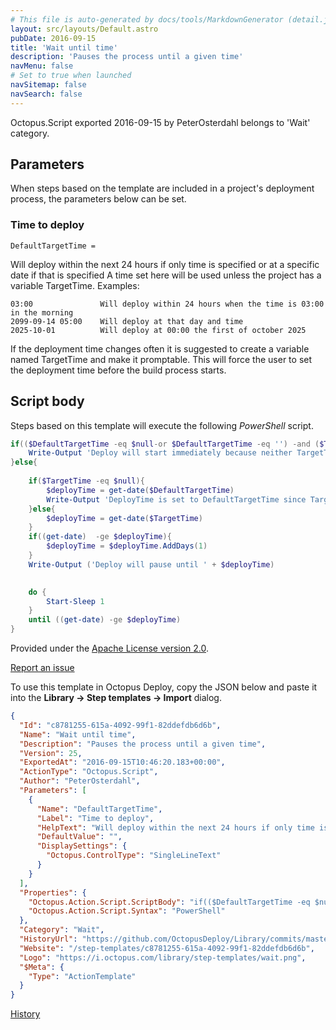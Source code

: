 ```yaml
---
# This file is auto-generated by docs/tools/MarkdownGenerator (detail.js)
layout: src/layouts/Default.astro
pubDate: 2016-09-15
title: 'Wait until time'
description: 'Pauses the process until a given time'
navMenu: false
# Set to true when launched
navSitemap: false
navSearch: false
---
```


Octopus.Script exported 2016-09-15 by PeterOsterdahl belongs to 'Wait' category.

## Parameters

When steps based on the template are included in a project's deployment process, the parameters below can be set.


<div class="param">

### Time to deploy

`DefaultTargetTime = `

Will deploy within the next 24 hours if only time is specified or at a specific date if that is specified
A time set here will be used unless the project has a variable TargetTime.
Examples:

	03:00				Will deploy within 24 hours when the time is 03:00 in the morning
	2099-09-14 05:00	Will deploy at that day and time
	2025-10-01			Will deploy at 00:00 the first of october 2025

If the deployment time changes often it is suggested to create a variable named TargetTime and make it promptable. This will force the user to set the deployment time before the build process starts.

</div>
        

## Script body

Steps based on this template will execute the following *PowerShell* script.

```powershell
if(($DefaultTargetTime -eq $null-or $DefaultTargetTime -eq '') -and ($TargetTime -eq $null -or $TargetTime -eq'') ){
    Write-Output 'Deploy will start immediately because neither TargetTime or DefaultTargetTime is set' 
}else{
    
    if($TargetTime -eq $null){
        $deployTime = get-date($DefaultTargetTime)
        Write-Output 'DeployTime is set to DefaultTargetTime since TargetTime is not configured as a variable for this build scope.'
    }else{
        $deployTime = get-date($TargetTime)
    }
    if((get-date)  -ge $deployTime){
        $deployTime = $deployTime.AddDays(1)
    }
    Write-Output ('Deploy will pause until ' + $deployTime)

    
    do {
    	Start-Sleep 1
    }
    until ((get-date) -ge $deployTime)
}
```

Provided under the [Apache License version 2.0](https://github.com/OctopusDeploy/Library/blob/master/LICENSE.txt).

[Report an issue](https://github.com/OctopusDeploy/Library/issues/new?assignees=&labels=&projects=&template=bug-report.yml&title=Issue%20with%20Wait%20until%20time&step-template=Wait%20until%20time)

<div class="get-json">

To use this template in Octopus Deploy, copy the JSON below and paste it into the **Library → Step templates → Import** dialog.

```json
{
  "Id": "c8781255-615a-4092-99f1-82ddefdb6d6b",
  "Name": "Wait until time",
  "Description": "Pauses the process until a given time",
  "Version": 25,
  "ExportedAt": "2016-09-15T10:46:20.183+00:00",
  "ActionType": "Octopus.Script",
  "Author": "PeterOsterdahl",
  "Parameters": [
    {
      "Name": "DefaultTargetTime",
      "Label": "Time to deploy",
      "HelpText": "Will deploy within the next 24 hours if only time is specified or at a specific date if that is specified\nA time set here will be used unless the project has a variable TargetTime.\nExamples:\n\n\t03:00\t\t\t\tWill deploy within 24 hours when the time is 03:00 in the morning\n\t2099-09-14 05:00\tWill deploy at that day and time\n\t2025-10-01\t\t\tWill deploy at 00:00 the first of october 2025\n\nIf the deployment time changes often it is suggested to create a variable named TargetTime and make it promptable. This will force the user to set the deployment time before the build process starts.",
      "DefaultValue": "",
      "DisplaySettings": {
        "Octopus.ControlType": "SingleLineText"
      }
    }
  ],
  "Properties": {
    "Octopus.Action.Script.ScriptBody": "if(($DefaultTargetTime -eq $null-or $DefaultTargetTime -eq '') -and ($TargetTime -eq $null -or $TargetTime -eq'') ){\n    Write-Output 'Deploy will start immediately because neither TargetTime or DefaultTargetTime is set' \n}else{\n    \n    if($TargetTime -eq $null){\n        $deployTime = get-date($DefaultTargetTime)\n        Write-Output 'DeployTime is set to DefaultTargetTime since TargetTime is not configured as a variable for this build scope.'\n    }else{\n        $deployTime = get-date($TargetTime)\n    }\n    if((get-date)  -ge $deployTime){\n        $deployTime = $deployTime.AddDays(1)\n    }\n    Write-Output ('Deploy will pause until ' + $deployTime)\n\n    \n    do {\n    \tStart-Sleep 1\n    }\n    until ((get-date) -ge $deployTime)\n}",
    "Octopus.Action.Script.Syntax": "PowerShell"
  },
  "Category": "Wait",
  "HistoryUrl": "https://github.com/OctopusDeploy/Library/commits/master/step-templates//opt/buildagent/work/75443764cd38076d/step-templates/Wait-until-time.json",
  "Website": "/step-templates/c8781255-615a-4092-99f1-82ddefdb6d6b",
  "Logo": "https://i.octopus.com/library/step-templates/wait.png",
  "$Meta": {
    "Type": "ActionTemplate"
  }
}
```

[History](https://github.com/OctopusDeploy/Library/commits/master/step-templates/https://github.com/OctopusDeploy/Library/commits/master/step-templates//opt/buildagent/work/75443764cd38076d/step-templates/Wait-until-time.json)

</div>
